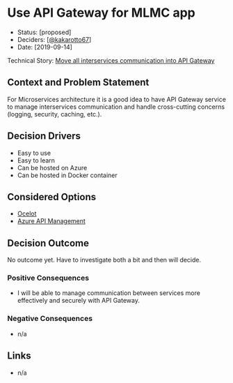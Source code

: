 # Use API Gateway for MLMC app

* Status: [proposed]
* Deciders: [[@kakarotto67](https://github.com/kakarotto67)]
* Date: [2019-09-14]

Technical Story: [Move all interservices communication into API Gateway](https://github.com/kakarotto67/mlmc/issues/11)

## Context and Problem Statement

For Microservices architecture it is a good idea to have API Gateway service to manage interservices communication and handle cross-cutting concerns (logging, security, caching, etc.).

## Decision Drivers

* Easy to use
* Easy to learn
* Can be hosted on Azure
* Can be hosted in Docker container

## Considered Options

* [Ocelot](https://threemammals.com/ocelot/)
* [Azure API Management](https://azure.microsoft.com/en-us/services/api-management/)

## Decision Outcome

No outcome yet. Have to investigate both a bit and then will decide.

### Positive Consequences

* I will be able to manage communication between services more effectively and securely with API Gateway.

### Negative Consequences

* n/a

## Links

* n/a
